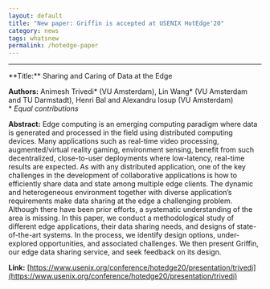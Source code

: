 ```yaml
---
layout: default
title: "New paper: Griffin is accepted at USENIX HotEdge'20"
category: news 
tags: whatsnew
permalink: /hotedge-paper
---
```

<hr> 
**Title:** Sharing and Caring of Data at the Edge

**Authors:** Animesh Trivedi* (VU Amsterdam), Lin Wang* (VU Amsterdam and TU Darmstadt), Henri Bal and Alexandru Iosup (VU Amsterdam)  
    * *Equal contributions*

**Abstract:** Edge computing is an emerging computing paradigm where data is generated and processed in the field using distributed computing devices. Many applications such as real-time video processing, augmented/virtual reality gaming, environment sensing, benefit from such decentralized, close-to-user deployments where low-latency, real-time results are expected. As with any distributed application, one of the key challenges in the development of collaborative applications is how to efficiently share data and state among multiple edge clients. The dynamic and heterogeneous environment together with diverse application’s requirements make data sharing at the edge a challenging problem. Although there have been prior efforts, a systematic understanding of the area is missing. In this paper, we conduct a methodological study of different edge applications, their data sharing needs, and designs of state-of-the-art systems. In the process, we identify design options, under-explored opportunities, and associated challenges. We then present Griffin, our edge data sharing service, and seek feedback on its design.

**Link:** 
[https://www.usenix.org/conference/hotedge20/presentation/trivedi](https://www.usenix.org/conference/hotedge20/presentation/trivedi)

